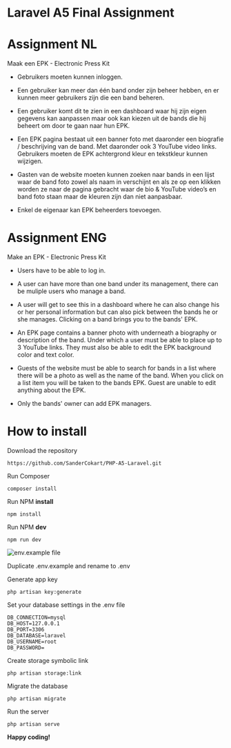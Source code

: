 # Laravel A5 Final Assignment

# Assignment NL
Maak een EPK - Electronic Press Kit
- Gebruikers moeten kunnen inloggen.

- Een gebruiker kan meer dan één band onder zijn beheer hebben, en er kunnen meer gebruikers zijn die een band beheren.

- Een gebruiker komt dit te zien in een dashboard waar hij zijn eigen gegevens kan aanpassen maar ook kan kiezen uit de bands die hij beheert om door te gaan naar hun EPK.

- Een EPK pagina bestaat uit een banner foto met daaronder een biografie / beschrijving van de band. Met daaronder ook 3 YouTube video links. Gebruikers moeten de EPK achtergrond kleur en tekstkleur kunnen wijzigen.

- Gasten van de website moeten kunnen zoeken naar bands in een lijst waar de band foto zowel als naam in verschijnt en als ze op een klikken worden ze naar de pagina gebracht waar de bio & YouTube video’s en band foto staan maar de kleuren zijn dan niet aanpasbaar.

- Enkel de eigenaar kan EPK beheerders toevoegen.
# Assignment ENG
Make an EPK - Electronic Press Kit
- Users have to be able to log in.

- A user can have more than one band under its management, there can be muliple users who manage a band.

- A user will get to see this in a dashboard where he can also change his or her personal information but can also pick between the bands he or she manages. Clicking on a band brings you to the bands' EPK.

- An EPK page contains a banner photo with underneath a biography or description of the band. Under which a user must be able to place up to 3 YouTube links. They must also be able to edit the EPK background color and text color.

- Guests of the website must be able to search for bands in a list where there will be a photo as well as the name of the band. When you click on a list item you will be taken to the bands EPK. Guest are unable to edit anything about the EPK.

- Only the bands' owner can add EPK managers.

# How to install
Download the repository

    https://github.com/SanderCokart/PHP-A5-Laravel.git
 
 Run Composer
 

    composer install

 Run NPM **install**
 

    npm install
 Run NPM **dev**
 

    npm run dev
    
   ![env.example file](https://i.imgur.com/L59JWK1.png)
   
   Duplicate .env.example and rename to .env

Generate app key

    php artisan key:generate
Set your database settings in the .env file

    DB_CONNECTION=mysql  
    DB_HOST=127.0.0.1  
    DB_PORT=3306  
    DB_DATABASE=laravel  
    DB_USERNAME=root  
    DB_PASSWORD=
Create storage symbolic link

    php artisan storage:link
Migrate the database

    php artisan migrate

 Run the server
 

    php artisan serve

**Happy coding!**
